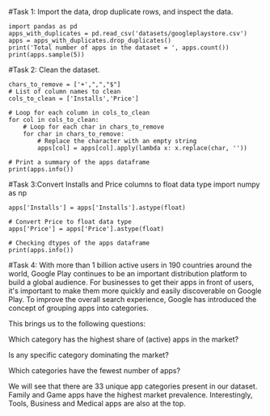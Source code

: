 #Task 1: Import the data, drop duplicate rows, and inspect the data.
```
import pandas as pd
apps_with_duplicates = pd.read_csv('datasets/googleplaystore.csv')
apps = apps_with_duplicates.drop_duplicates()
print('Total number of apps in the dataset = ', apps.count())
print(apps.sample(5))
```
#Task 2: Clean the dataset.

```# List of characters to remove
chars_to_remove = ['+',",","$"]
# List of column names to clean
cols_to_clean = ['Installs','Price']

# Loop for each column in cols_to_clean
for col in cols_to_clean:
    # Loop for each char in chars_to_remove
    for char in chars_to_remove:
        # Replace the character with an empty string
        apps[col] = apps[col].apply(lambda x: x.replace(char, ''))
        
# Print a summary of the apps dataframe
print(apps.info())
```
#Task 3:Convert Installs and Price columns to float data type
import numpy as np

```# Convert Installs to float data type
apps['Installs'] = apps['Installs'].astype(float)

# Convert Price to float data type
apps['Price'] = apps['Price'].astype(float)

# Checking dtypes of the apps dataframe
print(apps.info())
```


#Task 4: With more than 1 billion active users in 190 countries around the world, Google Play continues to be an important distribution platform to build a global audience. For businesses to get their apps in front of users, it's important to make them more quickly and easily discoverable on Google Play. To improve the overall search experience, Google has introduced the concept of grouping apps into categories.

This brings us to the following questions:

Which category has the highest share of (active) apps in the market?

Is any specific category dominating the market?

Which categories have the fewest number of apps?

We will see that there are 33 unique app categories present in our dataset. Family and Game apps have the highest market prevalence. Interestingly, Tools, Business and Medical apps are also at the top.


